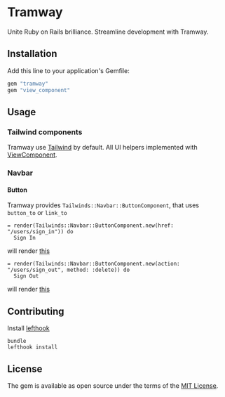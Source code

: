 # Tramway
Unite Ruby on Rails brilliance. Streamline development with Tramway.

## Installation
Add this line to your application's Gemfile:

```ruby
gem "tramway"
gem "view_component"
```

## Usage

### Tailwind components

Tramway use [Tailwind](https://tailwindcss.com/) by default. All UI helpers implemented with [ViewComponent](https://github.com/viewcomponent/view_component).

### Navbar

#### Button

Tramway provides `Tailwinds::Navbar::ButtonComponent`, that uses `button_to` or `link_to`

```haml
= render(Tailwinds::Navbar::ButtonComponent.new(href: "/users/sign_in")) do
  Sign In
```

will render [this](https://play.tailwindcss.com/RT3Vvauu78)

```haml
= render(Tailwinds::Navbar::ButtonComponent.new(action: "/users/sign_out", method: :delete)) do
  Sign Out
```

will render [this](https://play.tailwindcss.com/pJ8450tV21)

## Contributing

Install [lefthook](https://github.com/evilmartians/lefthook)

```
bundle
lefthook install
```

## License
The gem is available as open source under the terms of the [MIT License](https://opensource.org/licenses/MIT).
